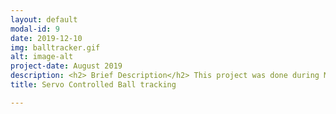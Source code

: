 ```yaml
---
layout: default
modal-id: 9
date: 2019-12-10
img: balltracker.gif
alt: image-alt
project-date: August 2019
description: <h2> Brief Description</h2> This project was done during MSR hackathon. The objective was to assemble and control a two Degree of Freedom Pan-tilt mechansim that uses comptuer vision for tracking and following a Blue cube<br><br><h2>Detailed Overview</h2><ul><li>As a first step, I assembled the two servos into a pan-tilt mechanism</li><li>Next, after soldering the Pololu Micro-maestro board, I installed its drivers and wrote python wrappers that allowed me to control the pan-tilt servos by specifying a trajectory sequence of angles for both servos</li><li> Finally, to achieve the vision based control, I wrote a OpenCV based tracker. Initally, the blue cube is found by masking the blue color and filtering contours based on pre-defined contour properties. Once the cube is detected, it is then tracked using a CSRT tracker through successive frames. The center of the contour defining the blue cube is used for achieving the control. The pixel disparity of the contour center from the image center is calculated in both X and Y direction. The angle of view of the camera was calculated and then the pixel disparity was conveted to proportional angle disparity and this angle was then used a feedback to adjust the pan and tilt servo until the ball was nearly at the center of the image</li><li> One complexity that is worth mentioning is the need to invert camera image when the tilt swithces from positive to negative values so that the servo control can be the same at all pan-tilt configurations</li></ul> A video showing the whole output is shown below <iframe width="560" height="315" src="https://www.youtube.com/embed/3hftMyb5vug" frameborder="0" allow="accelerometer; autoplay; encrypted-media; gyroscope; picture-in-picture" allowfullscreen></iframe><br><br> Feel free to check out the <a href="https://github.com/senthilpalanisamy/msr_assignments" target="_blank">code</a> in github.   
title: Servo Controlled Ball tracking 

---
```

